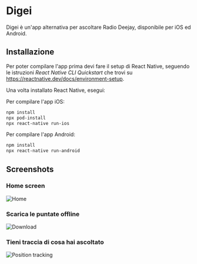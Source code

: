 # Digei

Digei è un'app alternativa per ascoltare Radio Deejay, disponibile per iOS ed Android.

## Installazione

Per poter compilare l'app prima devi fare il setup di React Native, seguendo le istruzioni _React Native CLI Quickstart_ che trovi su https://reactnative.dev/docs/environment-setup.

Una volta installato React Native, esegui:

Per compilare l'app iOS:

```bash
npm install
npx pod-install
npx react-native run-ios
```

Per compilare l'app Android:

```bash
npm install
npx react-native run-android
```

## Screenshots

### Home screen 

![Home](https://i.imgur.com/89K6TEw.gif)

### Scarica le puntate offline

![Download](https://i.imgur.com/u9OYOOa.gif)


### Tieni traccia di cosa hai ascoltato 

![Position tracking](https://i.imgur.com/2JRZXC4.gif)